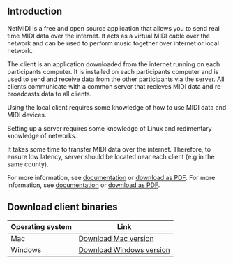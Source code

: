 
## Introduction

NetMIDI is a free and open source application that allows you to send real time MIDI data over the internet. It acts as a virtual MIDI cable over the network and can be used to perform music together over internet or local network.

The client is an application downloaded from the internet running on each participants computer. It is installed on each participants computer and is used to send and receive data from the other participants via the server. All clients communicate with a common server that recieves MIDI data and re-broadcasts data to all clients.

Using the local client requires some knowledge of how to use MIDI data and MIDI devices.

Setting up a server requires some knowledge of Linux and redimentary knowledge of networks. 

It takes some time to transfer MIDI data over the internet. Therefore, to ensure low latency, server should be located near each client (e.g in the same county).

For more information, see [documentation](./doc/markdown/NetMidi_System_Documentation.md) or [download as PDF](./doc/binary/NetMidi_System_Documentation.pdf).
For more information, see [documentation](./doc/markdown/NetMidi_System_Documentation.md) or [download as PDF](./doc/binary/NetMidi_System_Documentation.pdf).


## Download client binaries




| Operating system | Link    |
| ---------------- | ----------- |
| Mac          | [Download Mac version](https://f001.backblazeb2.com/file/badeand-public-files/main_1cc98d5_20240404_1921/client-max.zip) |
| Windows          | [Download Windows version](http://windows.com) |


